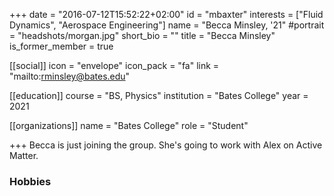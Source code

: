 +++
date = "2016-07-12T15:52:22+02:00"
id = "mbaxter"
interests = ["Fluid Dynamics", "Aerospace Engineering"]
name = "Becca Minsley, '21"
#portrait = "headshots/morgan.jpg"
short_bio = ""
title = "Becca Minsley"
is_former_member = true

[[social]]
    icon = "envelope"
    icon_pack = "fa"
    link = "mailto:rminsley@bates.edu"

[[education]]
    course = "BS, Physics"
    institution = "Bates College"
    year = 2021

[[organizations]]
    name = "Bates College"
    role = "Student"

+++ 
Becca is just joining the group. She's going to work with Alex on Active Matter.

### Hobbies

